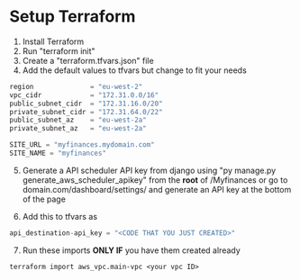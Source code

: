 

# Setup Terraform

1. Install Terraform
2. Run "terraform init"
3. Create a "terraform.tfvars.json" file
4. Add the default values to tfvars but change to fit your needs

```terraform
region              = "eu-west-2"
vpc_cidr            = "172.31.0.0/16"
public_subnet_cidr  = "172.31.16.0/20"
private_subnet_cidr = "172.31.64.0/22"
public_subnet_az    = "eu-west-2a"
private_subnet_az   = "eu-west-2a"

SITE_URL = "myfinances.mydomain.com"
SITE_NAME = "myfinances"
```

5. Generate a API scheduler API key from django using "py manage.py generate_aws_scheduler_apikey" from the **root** of
   /Myfinances or go to domain.com/dashboard/settings/ and generate an API key at the bottom of the page

6. Add this to tfvars as
```terraform
api_destination-api_key = "<CODE THAT YOU JUST CREATED>"
```

7. Run these imports **ONLY IF** you have them created already

```shell
terraform import aws_vpc.main-vpc <your vpc ID>
```